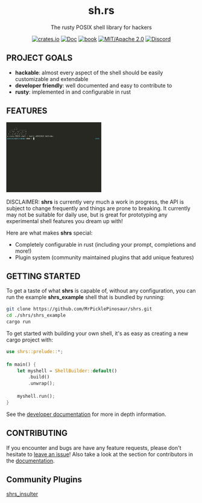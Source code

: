 
<div align="center">

# sh.rs

The rusty POSIX shell library for hackers

[![crates.io](https://img.shields.io/crates/v/shrs.svg)](https://crates.io/crates/shrs)
[![Doc](https://docs.rs/shrs/badge.svg)](https://docs.rs/shrs)
[![book](https://img.shields.io/badge/book-website-orange)](https://mrpicklepinosaur.github.io/shrs/docs/getting-started/introduction/)
[![MIT/Apache 2.0](https://img.shields.io/badge/license-MIT%2FApache-blue.svg)](#)
[![Discord](https://img.shields.io/discord/1109393362626297856?label=&logo=discord&logoColor=ffffff&color=7389D8&labelColor=6A7EC2)](https://discord.gg/XYeMseQrbM)

</div>

## PROJECT GOALS

- **hackable**: almost every aspect of the shell should be easily customizable and extendable
- **developer friendly**: well documented and easy to contribute to
- **rusty**: implemented in and configurable in rust

## FEATURES

<img width=50% src="media/demo.gif"/>

DISCLAIMER: **shrs** is currently very much a work in progress, the API is subject to change frequently and things are prone to breaking. It currently may not be suitable for daily use, but is great for prototyping any experimental shell features you dream up with!

Here are what makes **shrs** special:
- Completely configurable in rust (including your prompt, completions and more!)
- Plugin system (community maintained plugins that add unique features)

## GETTING STARTED

To get a taste of what **shrs** is capable of, without any configuration, you can run the example **shrs_example** shell that is bundled by running:
```sh
git clone https://github.com/MrPicklePinosaur/shrs.git
cd ./shrs/shrs_example
cargo run
```

To get started with building your own shell, it's as easy as creating a new cargo project with:
```rust
use shrs::prelude::*;

fn main() {
    let myshell = ShellBuilder::default()
        .build()
        .unwrap();

    myshell.run();
}
```

See the [developer documentation](https://mrpicklepinosaur.github.io/shrs/docs/getting-started/introduction/) for more in depth information.

## CONTRIBUTING

If you encounter and bugs are have any feature requests, please don't hesitate to [leave an issue](https://github.com/MrPicklePinosaur/shrs/issues)! Also take a look at the section for contributors in the [documentation](https://mrpicklepinosaur.github.io/shrs/docs/contributing/how-to-contribute/).

## Community Plugins

[shrs_insulter](https://github.com/nithinmuthukumar/shrs_insulter)
